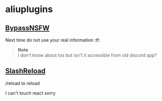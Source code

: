 # aliuplugins

## [BypassNSFW](https://github.com/aeongdesu/aliuplugins/blob/builds/BypassNSFW.zip?raw=true)
Next time do not use your real information :tf:

> **Note**\
> I don't know about tos but isn't it accessible from old discord app?

## [SlashReload](https://github.com/aeongdesu/aliuplugins/blob/builds/SlashReload.zip?raw=true)
/reload to reload

I can't touch react sorry